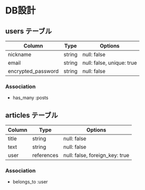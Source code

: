 # DB設計

## users テーブル

| Column             | Type   | Options                   |
| ------------------ | ------ | ------------------------- |
| nickname           | string | null: false               |
| email              | string | null: false, unique: true |
| encrypted_password | string | null: false               |

### Association

- has_many :posts

## articles テーブル

| Column | Type       | Options                        |
| ------ | ---------- | ------------------------------ |
| title  | string     | null: false                    |
| text   | string     | null: false                    |
| user   | references | null: false, foreign_key: true |

### Association

- belongs_to :user
